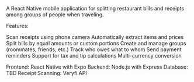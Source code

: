 A React Native mobile application for splitting restaurant bills and receipts among groups of people when traveling. 

Features:

Scan receipts using phone camera
Automatically extract items and prices
Split bills by equal amounts or custom portions
Create and manage groups (roommates, friends, etc.)
Track who owes what to whom
Send payment reminders
Support for tax and tip calculations
Multi-currency conversion 

Frontend: React Native with Expo
Backend: Node.js with Express
Database: TBD 
Receipt Scanning: Veryfi API
